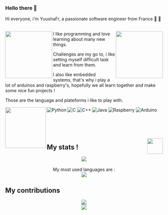 ### Hello there 👋

Hi everyone, i'm YuushaFr, a passionate software engineer from France 🥖 🍷 <br><br>

<img align='right' src='https://media2.giphy.com/media/swOZAChEoj8vS/giphy.gif?cid=790b76113bee115520870b180b9755faf7190e06eb47f1f0&rid=giphy.gif' width='150'>
<img align='left' src='https://media2.giphy.com/media/e7QR56Mun2vA4Fp0nI/giphy.gif?cid=790b76110a4925ed80439d471080076df26fac94920accd5&rid=giphy.gif' width='150'>

I like programming and love learning about many new things.

Challenges are my go to, i like setting myself difficult task and learn from them.

I also like embedded systems, that's why i play a lot of arduinos and raspberry's, hopefully we all learn together and make some nice fun projects !

Those are the language and plateforms i like to play with.


![Python](https://img.shields.io/badge/python-3670A0?style=for-the-badge&logo=python&logoColor=ffdd54)
![C](https://img.shields.io/badge/C-00599C?style=for-the-badge&logo=c&logoColor=white)
![C++](https://img.shields.io/badge/c++-%2300599C.svg?style=for-the-badge&logo=c%2B%2B&logoColor=white)
![Java](https://img.shields.io/badge/java-%23ED8B00.svg?style=for-the-badge&logo=java&logoColor=white)
![Raspberry](https://img.shields.io/badge/Raspberry%20Pi-A22846?style=for-the-badge&logo=Raspberry%20Pi&logoColor=white)
![Arduino](https://img.shields.io/badge/Arduino-00979D?style=for-the-badge&logo=Arduino&logoColor=white) 
<img align='left' src='https://media1.giphy.com/media/mBeo9uc3enSOewr1MQ/giphy.gif?cid=790b7611930304f851f86ed5e3e0450c2f46a833e6983c08&rid=giphy.gif' width='130'> \
<br><br>
<br><br>

<img align='right' src='https://media2.giphy.com/media/yvADZHbqf3Kng1kNob/giphy.gif?cid=790b76114f4832ce03339f097510d0691f65a4384ee933db&rid=giphy.gif' width='50'>


## My stats !


<p align='center'>
  <img src='https://github-readme-stats.vercel.app/api?username=YuushaFr&show_icons=true&theme=tokyonight'> 
  <br><br>
  My most used languages are :
  <br>
  <img src='https://github-readme-stats.vercel.app/api/top-langs/?username=YuushaFr&layout=compact&theme=tokyonight'>
</p>


## My contributions

<p align='center'>
  <a href="https://git.io/streak-stats">
    <img src="http://github-readme-streak-stats.herokuapp.com?user=YuushaFr&theme=tokyonight&background=0d1117&border=666">
  </a>
  <br>
  <a href="https://github.com/Ashutosh00710/github-readme-activity-graph">
    <img src="https://activity-graph.herokuapp.com/graph?username=YuushaFr&theme=rogue&hide_border=true">
  </a>
</p>
